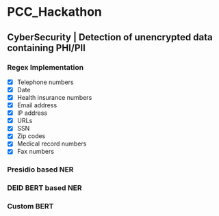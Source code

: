 # PCC_Hackathon

## CyberSecurity | Detection of unencrypted data containing PHI/PII

  ### Regex Implementation
  
  - [x] Telephone numbers
  - [x] Date
  - [x] Health insurance numbers
  - [x] Email address
  - [x] IP address 
  - [x] URLs 
  - [x] SSN
  - [x] Zip codes
  - [x] Medical record numbers
  - [x] Fax numbers
  
  ### Presidio based NER
  
  ### DEID BERT based NER
  
  ### Custom BERT

